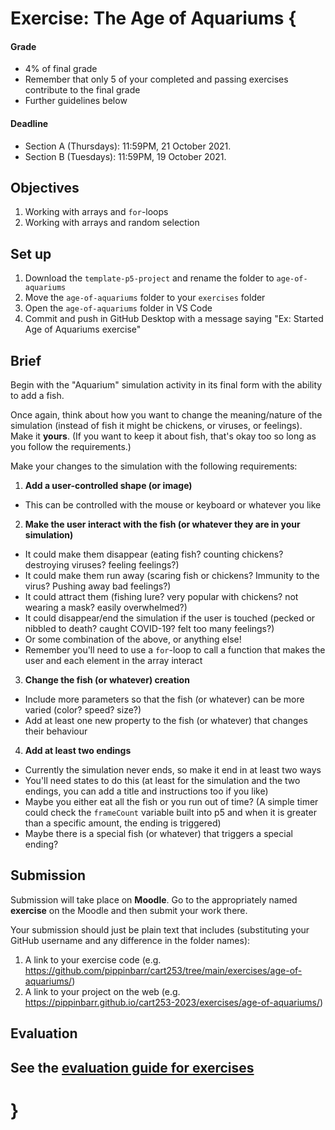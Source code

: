 # Exercise: The Age of Aquariums {

#### Grade

- 4% of final grade
- Remember that only 5 of your completed and passing exercises contribute to the final grade
- Further guidelines below

#### Deadline

- Section A (Thursdays): 11:59PM, 21 October 2021.
- Section B (Tuesdays): 11:59PM, 19 October 2021.

## Objectives

1. Working with arrays and `for`-loops
2. Working with arrays and random selection

## Set up

1. Download the `template-p5-project` and rename the folder to `age-of-aquariums`
3. Move the `age-of-aquariums` folder to your `exercises` folder
4. Open the `age-of-aquariums` folder in VS Code
5. Commit and push in GitHub Desktop with a message saying "Ex: Started Age of Aquariums exercise"

## Brief

Begin with the "Aquarium" simulation activity in its final form with the ability to add a fish.

Once again, think about how you want to change the meaning/nature of the simulation (instead of fish it might be chickens, or viruses, or feelings). Make it **yours**. (If you want to keep it about fish, that's okay too so long as you follow the requirements.)

Make your changes to the simulation with the following requirements:

1. **Add a user-controlled shape (or image)**

- This can be controlled with the mouse or keyboard or whatever you like

2. **Make the user interact with the fish (or whatever they are in your simulation)**

- It could make them disappear (eating fish? counting chickens? destroying viruses? feeling feelings?)
- It could make them run away (scaring fish or chickens? Immunity to the virus? Pushing away bad feelings?)
- It could attract them (fishing lure? very popular with chickens? not wearing a mask? easily overwhelmed?)
- It could disappear/end the simulation if the user is touched (pecked or nibbled to death? caught COVID-19? felt too many feelings?)
- Or some combination of the above, or anything else!
- Remember you'll need to use a `for`-loop to call a function that makes the user and each element in the array interact

3. **Change the fish (or whatever) creation**

- Include more parameters so that the fish (or whatever) can be more varied (color? speed? size?)
- Add at least one new property to the fish (or whatever) that changes their behaviour  

4. **Add at least two endings**

- Currently the simulation never ends, so make it end in at least two ways
- You'll need states to do this (at least for the simulation and the two endings, you can add a title and instructions too if you like)
- Maybe you either eat all the fish or you run out of time? (A simple timer could check the `frameCount` variable built into p5 and when it is greater than a specific amount, the ending is triggered)
- Maybe there is a special fish (or whatever) that triggers a special ending?

## Submission

Submission will take place on **Moodle**. Go to the appropriately named **exercise** on the Moodle and then submit your work there.

Your submission should just be plain text that includes (substituting your GitHub username and any difference in the folder names):

1. A link to your exercise code (e.g. <https://github.com/pippinbarr/cart253/tree/main/exercises/age-of-aquariums/>)
2. A link to your project on the web (e.g. <https://pippinbarr.github.io/cart253-2023/exercises/age-of-aquariums/>)

## Evaluation

See the [evaluation guide for exercises](../evaluation-guide/)
---

# }
